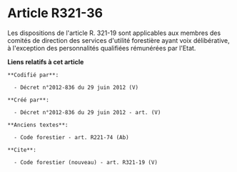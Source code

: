 # Article R321-36

Les dispositions de l'article R. 321-19 sont applicables aux membres des comités de direction des services d'utilité
forestière ayant voix délibérative, à l'exception des personnalités qualifiées rémunérées par l'Etat.

**Liens relatifs à cet article**

	**Codifié par**:

	  - Décret n°2012-836 du 29 juin 2012 (V)

	**Créé par**:

	  - Décret n°2012-836 du 29 juin 2012 - art. (V)

	**Anciens textes**:

	  - Code forestier - art. R221-74 (Ab)

	**Cite**:

	  - Code forestier (nouveau) - art. R321-19 (V)
